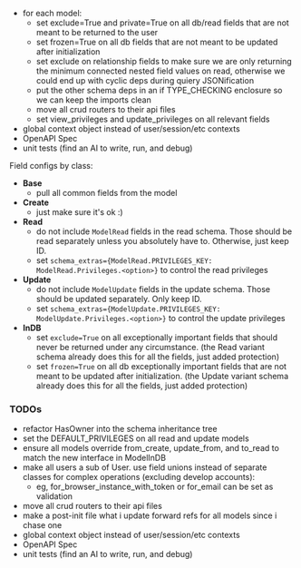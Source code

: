 - for each model:
  - set exclude=True and private=True on all db/read fields that are not meant to be returned to the user
  - set frozen=True on all db fields that are not meant to be updated after initialization
  - set exclude on relationship fields to make sure we are only returning the minimum connected nested field values on read, otherwise we could end up with cyclic deps during quiery JSONification
  - put the other schema deps in an if TYPE_CHECKING enclosure so we can keep the imports clean
  - move all crud routers to their api files
  - set view_privileges and update_privileges on all relevant fields
- global context object instead of user/session/etc contexts
- OpenAPI Spec
- unit tests (find an AI to write, run, and debug)

Field configs by class:

- **Base**
  - pull all common fields from the model
- **Create**
  - just make sure it's ok :)
- **Read**
  - do not include `ModelRead` fields in the read schema. Those should be read separately unless you absolutely have to. Otherwise, just keep ID.
  - set `schema_extras={ModelRead.PRIVILEGES_KEY: ModelRead.Privileges.<option>}` to control the read privileges
- **Update**
  - do not include `ModelUpdate` fields in the update schema. Those should be updated separately. Only keep ID.
  - set `schema_extras={ModelUpdate.PRIVILEGES_KEY: ModelUpdate.Privileges.<option>}` to control the update privileges
- **InDB**
  - set `exclude=True` on all exceptionally important fields that should never be returned under any circumstance. (the Read variant schema already does this for all the fields, just added protection)
  - set `frozen=True` on all db exceptionally important fields that are not meant to be updated after initialization. (the Update variant schema already does this for all the fields, just added protection)

### TODOs

- refactor HasOwner into the schema inheritance tree
- set the DEFAULT_PRIVILEGES on all read and update models
- ensure all models override from_create, update_from, and to_read to match the new interface in ModelInDB
- make all users a sub of User. use field unions instead of separate classes for complex operations (excluding develop accounts):
  - eg, for_browser_instance_with_token or for_email can be set as validation
- move all crud routers to their api files
- make a post-init file what i update forward refs for all models since i chase one
- global context object instead of user/session/etc contexts
- OpenAPI Spec
- unit tests (find an AI to write, run, and debug)
